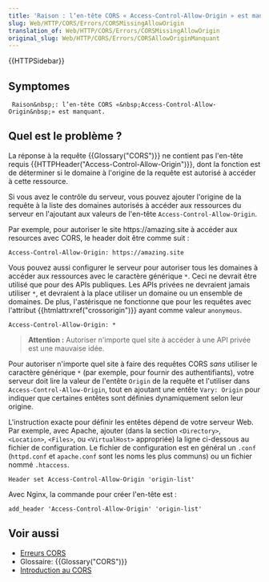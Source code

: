```yaml
---
title: 'Raison : l’en-tête CORS « Access-Control-Allow-Origin » est manquant.'
slug: Web/HTTP/CORS/Errors/CORSMissingAllowOrigin
translation_of: Web/HTTP/CORS/Errors/CORSMissingAllowOrigin
original_slug: Web/HTTP/CORS/Errors/CORSAllowOriginManquant
---
```

{{HTTPSidebar}}

## Symptomes

     Raison&nbsp;: l’en-tête CORS «&nbsp;Access-Control-Allow-Origin&nbsp;» est manquant.

## Quel est le problème ?

La réponse à la requête {{Glossary("CORS")}} ne contient pas l'en-tête requis {{HTTPHeader("Access-Control-Allow-Origin")}}, dont la fonction est de déterminer si le domaine à l'origine de la requête est autorisé à accéder à cette ressource.

Si vous avez le contrôle du serveur, vous pouvez ajouter l'origine de la requête à la liste des domaines autorisés à accéder aux ressources du serveur en l'ajoutant aux valeurs de l'en-tête `Access-Control-Allow-Origin`.

Par exemple, pour autoriser le site https\://amazing.site à accéder aux resources avec CORS, le header doit être comme suit :

    Access-Control-Allow-Origin: https://amazing.site

Vous pouvez aussi configurer le serveur pour autoriser tous les domaines à accéder aux ressources avec le caractère générique `*`. Ceci ne devrait être utilisé que pour des APIs publiques. Les APIs privées ne devraient jamais utiliser `*`, et devraient à la place utiliser un domaine ou un ensemble de domaines. De plus, l'astérisque ne fonctionne que pour les requêtes avec l'attribut {{htmlattrxref("crossorigin")}} ayant comme valeur `anonymous`.

    Access-Control-Allow-Origin: *

> **Attention :** Autoriser n'importe quel site à accéder à une API privée est une mauvaise idée.

Pour autoriser n'importe quel site à faire des requêtes CORS _sans_ utiliser le caractère générique `*` (par exemple, pour fournir des authentifiants), votre serveur doit lire la valeur de l'entête `Origin` de la requête et l'utiliser dans `Access-Control-Allow-Origin`, tout en ajoutant une entête `Vary: Origin` pour indiquer que certaines entêtes sont définies dynamiquement selon leur origine.

L'instruction exacte pour définir les entêtes dépend de votre serveur Web. Par exemple, avec Apache, ajouter (dans la section `<Directory>`, `<Location>`, `<Files>`, ou `<VirtualHost>` appropriée) la ligne ci-dessous au fichier de configuration. Le fichier de configuration est en général un `.conf` (`httpd.conf` et `apache.conf` sont les noms les plus communs) ou un fichier nommé `.htaccess`.

    Header set Access-Control-Allow-Origin 'origin-list'

Avec Nginx, la commande pour créer l'en-tête est :

    add_header 'Access-Control-Allow-Origin' 'origin-list'

## Voir aussi

- [Erreurs CORS](/fr/docs/Web/HTTP/CORS/Errors)
- Glossaire: {{Glossary("CORS")}}
- [Introduction au CORS](/fr/docs/Web/HTTP/CORS)
